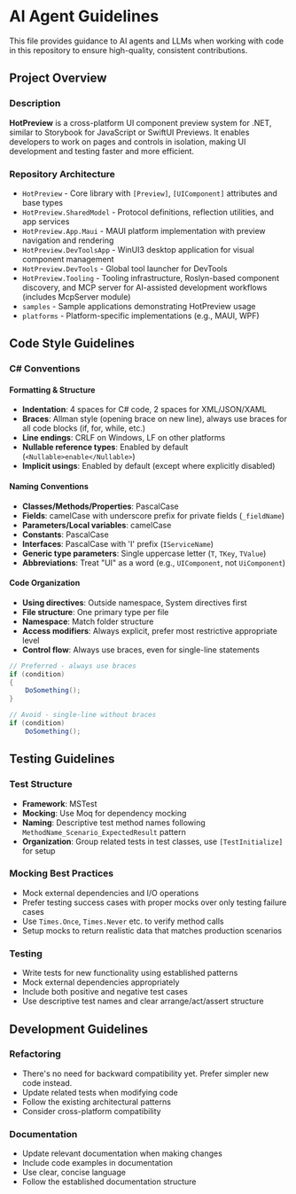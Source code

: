 # AI Agent Guidelines

This file provides guidance to AI agents and LLMs when working with code in this repository to ensure high-quality, consistent contributions.

## Project Overview

### Description

**HotPreview** is a cross-platform UI component preview system for .NET, similar to Storybook for JavaScript or SwiftUI Previews. It enables developers to work on pages and controls in isolation, making UI development and testing faster and more efficient.

### Repository Architecture

- `HotPreview` - Core library with `[Preview]`, `[UIComponent]` attributes and base types
- `HotPreview.SharedModel` - Protocol definitions, reflection utilities, and app services
- `HotPreview.App.Maui` - MAUI platform implementation with preview navigation and rendering
- `HotPreview.DevToolsApp` - WinUI3 desktop application for visual component management
- `HotPreview.DevTools` - Global tool launcher for DevTools
- `HotPreview.Tooling` - Tooling infrastructure, Roslyn-based component discovery, and MCP server for AI-assisted development workflows (includes McpServer module)
- `samples` - Sample applications demonstrating HotPreview usage
- `platforms` - Platform-specific implementations (e.g., MAUI, WPF)

## Code Style Guidelines

### C# Conventions

#### Formatting & Structure
- **Indentation**: 4 spaces for C# code, 2 spaces for XML/JSON/XAML
- **Braces**: Allman style (opening brace on new line), always use braces for all code blocks (if, for, while, etc.)
- **Line endings**: CRLF on Windows, LF on other platforms
- **Nullable reference types**: Enabled by default (`<Nullable>enable</Nullable>`)
- **Implicit usings**: Enabled by default (except where explicitly disabled)

#### Naming Conventions
- **Classes/Methods/Properties**: PascalCase
- **Fields**: camelCase with underscore prefix for private fields (`_fieldName`)
- **Parameters/Local variables**: camelCase
- **Constants**: PascalCase
- **Interfaces**: PascalCase with 'I' prefix (`IServiceName`)
- **Generic type parameters**: Single uppercase letter (`T`, `TKey`, `TValue`)
- **Abbreviations**: Treat "UI" as a word (e.g., `UIComponent`, not `UiComponent`)

#### Code Organization
- **Using directives**: Outside namespace, System directives first
- **File structure**: One primary type per file
- **Namespace**: Match folder structure
- **Access modifiers**: Always explicit, prefer most restrictive appropriate level
- **Control flow**: Always use braces, even for single-line statements

```csharp
// Preferred - always use braces
if (condition)
{
    DoSomething();
}

// Avoid - single-line without braces
if (condition)
    DoSomething();
```

## Testing Guidelines

### Test Structure
- **Framework**: MSTest
- **Mocking**: Use Moq for dependency mocking
- **Naming**: Descriptive test method names following `MethodName_Scenario_ExpectedResult` pattern
- **Organization**: Group related tests in test classes, use `[TestInitialize]` for setup

### Mocking Best Practices
- Mock external dependencies and I/O operations
- Prefer testing success cases with proper mocks over only testing failure cases
- Use `Times.Once`, `Times.Never` etc. to verify method calls
- Setup mocks to return realistic data that matches production scenarios

### Testing
- Write tests for new functionality using established patterns
- Mock external dependencies appropriately
- Include both positive and negative test cases
- Use descriptive test names and clear arrange/act/assert structure

## Development Guidelines

### Refactoring
- There's no need for backward compatibility yet. Prefer simpler new code instead.
- Update related tests when modifying code
- Follow the existing architectural patterns
- Consider cross-platform compatibility

### Documentation
- Update relevant documentation when making changes
- Include code examples in documentation
- Use clear, concise language
- Follow the established documentation structure
